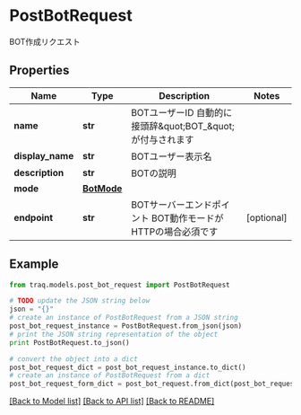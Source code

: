 # PostBotRequest

BOT作成リクエスト

## Properties

Name | Type | Description | Notes
------------ | ------------- | ------------- | -------------
**name** | **str** | BOTユーザーID 自動的に接頭辞\&quot;BOT_\&quot;が付与されます | 
**display_name** | **str** | BOTユーザー表示名 | 
**description** | **str** | BOTの説明 | 
**mode** | [**BotMode**](BotMode.md) |  | 
**endpoint** | **str** | BOTサーバーエンドポイント BOT動作モードがHTTPの場合必須です | [optional] 

## Example

```python
from traq.models.post_bot_request import PostBotRequest

# TODO update the JSON string below
json = "{}"
# create an instance of PostBotRequest from a JSON string
post_bot_request_instance = PostBotRequest.from_json(json)
# print the JSON string representation of the object
print PostBotRequest.to_json()

# convert the object into a dict
post_bot_request_dict = post_bot_request_instance.to_dict()
# create an instance of PostBotRequest from a dict
post_bot_request_form_dict = post_bot_request.from_dict(post_bot_request_dict)
```
[[Back to Model list]](../README.md#documentation-for-models) [[Back to API list]](../README.md#documentation-for-api-endpoints) [[Back to README]](../README.md)


